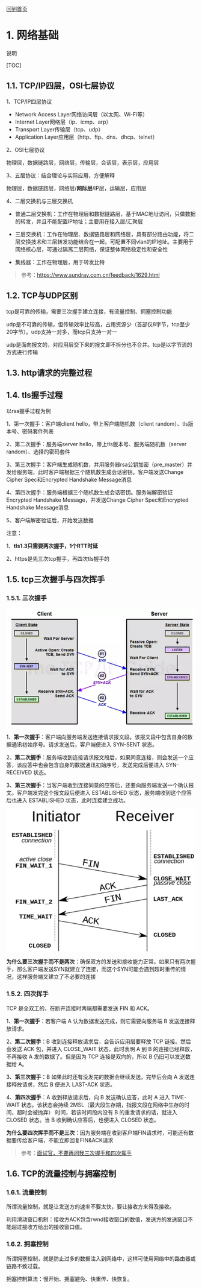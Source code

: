[回到首页](../README.md)

# 1. 网络基础

说明

[TOC]

## 1.1. TCP/IP四层，OSI七层协议

1、TCP/IP四层协议

- Network Access Layer网络访问层（以太网、Wi-Fi等）
- Internet Layer网络层（ip、icmp、arp）
- Transport Layer传输层（tcp、udp）
- Application Layer应用层（http、ftp、dns、dhcp、telnet）

2、OSI七层协议

物理层，数据链路层，网络层，传输层，会话层，表示层，应用层

3、五层协议：结合理论与实际应用，方便解释

物理层，数据链路层，网络层/**网际层**/IP层，运输层，应用层

4、二层交换机与三层交换机

- 普通二层交换机：工作在物理层和数据链路层，基于MAC地址访问，只做数据的转发，并且不能配置IP地址；主要用在接入层/汇聚层

- 三层交换机：工作在物理层、数据链路层和网络层，具有部分路由功能，将二层交换技术和三层转发功能结合在一起，可配置不同vlan的IP地址。主要用于网络核心层，可通过隔离二层网络，保证整体网络稳定性和安全性
- 集线器：工作在物理层，用于转发比特

> 参考：https://www.sundray.com.cn/feedback/1629.html

## 1.2. TCP与UDP区别

tcp是可靠的传输，需要三次握手建立连接，有流量控制、拥塞控制功能

udp是不可靠的传输，但传输效率比较高，占用资源少（首部仅8字节，tcp至少20字节）。udp支持一对多，而tcp只支持一对一

udp是面向报文的，对应用层交下来的报文即不拆分也不合并。tcp是以字节流的方式进行传输

## 1.3. http请求的完整过程



## 1.4. tls握手过程

以rsa握手过程为例

1、第一次握手：客户端client hello，带上客户端随机数（client random）、tls版本号、密码套件列表

2、第二次握手：服务端server hello，带上tls版本号、服务端随机数（server random）、选择的密码套件

3、第三次握手：客户端生成随机数，并用服务器rsa公钥加密（pre_master）并发给服务端，此时客户端根据三个随机数生成会话密钥。客户端发送Change Cipher Spec和Encrypted Handshake Message消息

4、第四次握手：服务端根据三个随机数生成会话密钥。服务端解密验证Encrypted Handshake Message，并发送Change Cipher Spec和Encrypted Handshake Message消息

5、客户端解密验证后，开始发送数据

注意：

1、**tls1.3只需要两次握手，1个RTT时延**

2、https是先三次tcp握手，再四次tls握手的

## 1.5. tcp三次握手与四次挥手


### 1.5.1. 三次握手

![image-20211105110027976](../imgs/image-20211105110027976.png)

1、**第一次握手**：客户端向服务端发送连接请求报文段。该报文段中包含自身的数据通讯初始序号。请求发送后，客户端便进入 SYN-SENT 状态。

2、**第二次握手**：服务端收到连接请求报文段后，如果同意连接，则会发送一个应答，该应答中也会包含自身的数据通讯初始序号，发送完成后便进入 SYN-RECEIVED 状态。

3、**第三次握手**：当客户端收到连接同意的应答后，还要向服务端发送一个确认报文。客户端发完这个报文段后便进入 ESTABLISHED 状态，服务端收到这个应答后也进入 ESTABLISHED 状态，此时连接建立成功。

![image-20211105110007201](../imgs/image-20211105110007201.png)

**为什么要三次握手而不是两次**：确保双方的发送和接收能力正常。如果只有两次握手，那么客户端发送SYN就建立了连接，而这个SYN可能会遇到超时重传的情况，这样服务端又建立了不必要的连接

### 1.5.2. 四次挥手

TCP 是全双工的，在断开连接时两端都需要发送 FIN 和 ACK。

1、**第一次握手**：若客户端 A 认为数据发送完成，则它需要向服务端 B 发送连接释放请求。

2、**第二次握手**：B 收到连接释放请求后，会告诉应用层要释放 TCP 链接。然后会发送 ACK 包，并进入 CLOSE_WAIT 状态，此时表明 A 到 B 的连接已经释放，不再接收 A 发的数据了。但是因为 TCP 连接是双向的，所以 B 仍旧可以发送数据给 A。

3、**第三次握手**：B 如果此时还有没发完的数据会继续发送，完毕后会向 A 发送连接释放请求，然后 B 便进入 LAST-ACK 状态。

4、**第四次握手**：A 收到释放请求后，向 B 发送确认应答，此时 A 进入 TIME-WAIT 状态。该状态会持续 2MSL（最大段生存期，指报文段在网络中生存的时间，超时会被抛弃） 时间，若该时间段内没有 B 的重发请求的话，就进入 CLOSED 状态。当 B 收到确认应答后，也便进入 CLOSED 状态。

**为什么要四次挥手而不是三次**：因为服务端在收到客户端FIN请求时，可能还有数据要传给客户端，不能立即回复FIN&ACK请求

> 参考：[面试官，不要再问我三次握手和四次挥手](https://segmentfault.com/a/1190000020610336)

## 1.6. TCP的流量控制与拥塞控制

### 1.6.1. 流量控制

所谓流量控制，就是让发送方的速率不要太快，要让接收方来得及接收。

利用滑动窗口机制：接收方ACK包含rwnd接收窗口的数值，发送方的发送窗口不能超过接收方给出的接收窗口值。

### 1.6.2. 拥塞控制

所谓拥塞控制，就是防止过多的数据注入到网络中，这样可使用网络中的路由器或链路不致过载。

拥塞控制算法：慢开始、拥塞避免、快重传、快恢复。



